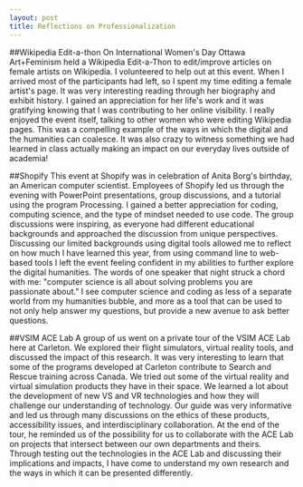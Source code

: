 ```yaml
---
layout: post 
title: Reflections on Professionalization 
---
```


##Wikipedia Edit-a-thon
On International Women's Day Ottawa Art+Feminism held a Wikipedia Edit-a-Thon to edit/improve articles on female artists on Wikipedia. I volunteered to help out at this event. When I arrived most of the participants had left, so I spent my time editing a female artist's page. It was very interesting reading through her biography and exhibit history. I gained an appreciation for her life's work and it was gratifying knowing that I was contributing to her online visibility. I really enjoyed the event itself, talking to other women who were editing Wikipedia pages. This was a compelling example of the ways in which the digital and the humanities can coalesce. It was also crazy to witness something we had learned in class actually making an impact on our everyday lives outside of academia!


##Shopify
This event at Shopify was in celebration of Anita Borg's birthday, an American computer scientist. Employees of Shopify led us through the evening with PowerPoint presentations, group discussions, and a tutorial using the program Processing. I gained a better appreciation for coding, computing science, and the type of mindset needed to use code. The group discussions were inspiring, as everyone had different educational backgrounds and approached the discussion from unique perspectives. Discussing our limited backgrounds using digital tools allowed me to reflect on how much I have learned this year, from using command line to web-based tools I left the event feeling confident in my abilities to further explore the digital humanities. The words of one speaker that night struck a chord with me: "computer science is all about solving problems you are passionate about." I see computer science and coding as less of a separate world from my humanities bubble, and more as a tool that can be used to not only help answer my questions, but provide a new avenue to ask better questions.


##VSIM ACE Lab
A group of us went on a private tour of the VSIM ACE Lab here at Carleton. We explored their flight simulators, virtual reality tools, and discussed the impact of this research. It was very interesting to learn that some of the programs developed at Carleton contribute to Search and Rescue training across Canada. We tried out some of the virtual reality and virtual simulation products they have in their space. We learned a lot about the development of new VS and VR technologies and how they will challenge our understanding of technology. Our guide was very informative and led us through many discussions on the ethics of these products, accessibility issues, and interdisciplinary collaboration. At the end of the tour, he reminded us of the possibility for us to collaborate with the ACE Lab on projects that intersect between our own departments and theirs. Through testing out the technologies in the ACE Lab and discussing their implications and impacts, I have come to understand my own research and the ways in which it can be presented differently.
